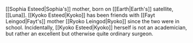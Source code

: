 <span class="people">[[Sophia Esteed|Sophia's]]</span> mother, born on <span class="political-bodies-places">[[Earth|Earth's]]</span> satellite, <span class="political-bodies-places">[[Luna]]</span>.
<span class="people">[[Kyoko Esteed|Kyoko]]</span> has been friends with <span class="people">[[Fayt Leingod|Fayt's]]</span> mother <span class="people">[[Ryoko Leingod|Ryoko]]</span> since the two were in school.
Incidentally, <span class="people">[[Kyoko Esteed|Kyoko]]</span> herself is not an academician, but rather an excellent but otherwise quite ordinary surgeon.